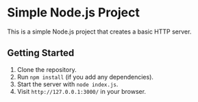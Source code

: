 # Simple Node.js Project

This is a simple Node.js project that creates a basic HTTP server.

## Getting Started

1. Clone the repository.
2. Run `npm install` (if you add any dependencies).
3. Start the server with `node index.js`.
4. Visit `http://127.0.0.1:3000/` in your browser.
